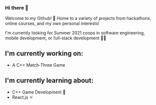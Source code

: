 ### Hi there 👋 

Welcome to my Github! 🤖   Home to a variety of projects from hackathons, online courses, and my own personal interests!

I'm currently looking for Summer 2021 coops in software engineering, mobile development, or full-stack development 👩‍💻

## I'm currently working on:
  - A C++ Match-Three Game
  
## I'm currently learning about:
  - C++ Game Development 💬
  - React.js ⚛
  
<!--
**juliabturner/juliabturner** is a ✨ _special_ ✨ repository because its `README.md` (this file) appears on your GitHub profile.


- 🔭 I’m currently working on ...
- 🌱 I’m currently learning ...
- 👯 I’m looking to collaborate on ...
- 🤔 I’m looking for help with ...
- 💬 Ask me about ...
- 📫 How to reach me: ...
- 😄 Pronouns: ...
- ⚡ Fun fact: ...
-->
